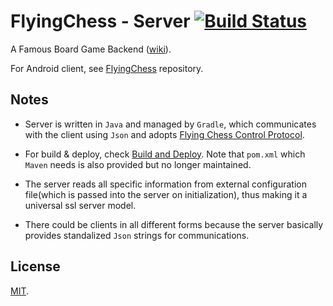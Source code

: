 # FlyingChess - Server [![Build Status](https://travis-ci.org/RyanWangGit/FlyingChess-Server.svg?branch=master)](https://travis-ci.org/RyanWangGit/FlyingChess-Server)

A Famous Board Game Backend ([wiki](https://en.wikipedia.org/wiki/Flying_chess)). 

For Android client, see [FlyingChess](https://github.com/RyanWangGit/FlyingChess) repository.

## Notes
* Server is written in `Java` and managed by `Gradle`, which communicates with the client using `Json` and adopts  [Flying Chess Control Protocol](https://github.com/RyanWangGit/FlyingChess-Server/wiki/Flying-Chess-Control-Protocol).

* For build & deploy, check [Build and Deploy](https://github.com/RyanWangGit/FlyingChess-Server/wiki/Build-and-Deploy). 
Note that `pom.xml` which `Maven` needs is also provided but no longer maintained.

* The server reads all specific information from external configuration file(which is passed into the server on initialization), thus making it a universal ssl server model.

* There could be clients in all different forms because the server basically provides standalized `Json` strings for communications.

## License
[MIT](https://github.com/RyanWangGit/FlyingChess-Server/blob/master/LICENSE.md).
